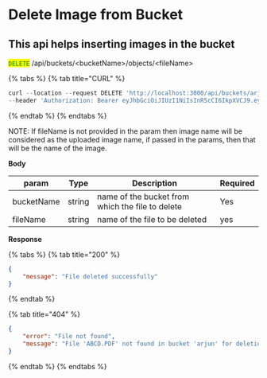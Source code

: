 # Delete Image from Bucket

## This api helps inserting images in the bucket

<mark style="color:green;">`DELETE`</mark> /api/buckets/\<bucketName>/objects/\<fileName>

{% tabs %}
{% tab title="CURL" %}
```javascript
curl --location --request DELETE 'http://localhost:3000/api/buckets/arjun/objects/COMMON RECRUITMENT PROCESS FOR RECRUITMENT OF CLERKS IN PARTICIPATING BANKS (CRP CLERKS-XIV).pdf' \
--header 'Authorization: Bearer eyJhbGciOiJIUzI1NiIsInR5cCI6IkpXVCJ9.eyJ1c2VybmFtZSI6ImdhdXJpIiwidXNlcmlkIjoiZDk3MWYxYTMtMDEyOC00MDlmLWI4M2YtMTNiMGRiYmY5YjM0IiwiaWF0IjoxNzIxNTc2NTUzLCJleHAiOjE3MjIxODEzNTN9.a73upKf7Z5ysbJ5oFo4ZiWwQqGXFJqM6hduzi84C1N0'
```
{% endtab %}
{% endtabs %}

NOTE: If fileName is not provided in the param then image name will be considered as the uploaded image name, if passed in the params, then that will be the name of the image.

**Body**

| param      | Type   | Description                                      | Required |
| ---------- | ------ | ------------------------------------------------ | -------- |
| bucketName | string | name of the bucket from which the file to delete | Yes      |
| fileName   | string | name of the file to be deleted                   | yes      |

**Response**

{% tabs %}
{% tab title="200" %}
```json
{
    "message": "File deleted successfully"
}
```
{% endtab %}

{% tab title="404" %}
```json
{
    "error": "File not found",
    "message": "File 'ABCD.PDF' not found in bucket 'arjun' for deletion."
}
```
{% endtab %}
{% endtabs %}
